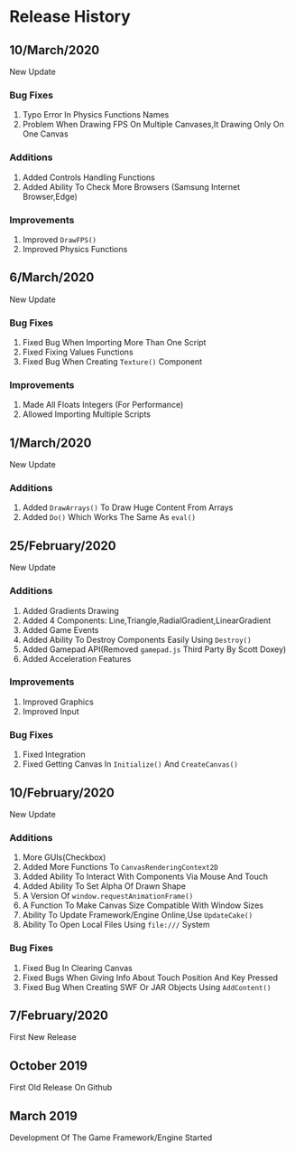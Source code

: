 # Release History
## 10/March/2020
New Update
### Bug Fixes

1. Typo Error In Physics Functions Names
2. Problem When Drawing FPS On Multiple Canvases,It Drawing Only On One Canvas

### Additions
1. Added Controls Handling Functions
2. Added Ability To Check More Browsers (Samsung Internet Browser,Edge)

### Improvements
1. Improved `DrawFPS()`
2. Improved Physics Functions

## 6/March/2020
New Update
### Bug Fixes
1. Fixed Bug When Importing More Than One Script
2. Fixed Fixing Values Functions
3. Fixed Bug When Creating `Texture()` Component
### Improvements
1. Made All Floats Integers (For Performance)
2. Allowed Importing Multiple Scripts
## 1/March/2020
New Update
### Additions
1. Added `DrawArrays()` To Draw Huge Content From Arrays
2. Added `Do()` Which Works The Same As `eval()`
## 25/February/2020
New Update
### Additions
1. Added Gradients Drawing
2. Added 4 Components: Line,Triangle,RadialGradient,LinearGradient
3. Added Game Events
4. Added Ability To Destroy Components Easily Using `Destroy()`
5. Added Gamepad API(Removed `gamepad.js` Third Party By Scott Doxey)
6. Added Acceleration Features
### Improvements
1. Improved Graphics
2. Improved Input
### Bug Fixes
1. Fixed Integration
2. Fixed Getting Canvas In `Initialize()` And `CreateCanvas()`
## 10/February/2020
New Update
### Additions
1. More GUIs(Checkbox)
2. Added More Functions To `CanvasRenderingContext2D`
3. Added Ability To Interact With Components Via Mouse And Touch
4. Added Ability To Set Alpha Of Drawn Shape
5. A Version Of `window.requestAnimationFrame()`
6. A Function To Make Canvas Size Compatible With Window Sizes
7. Ability To Update Framework/Engine Online,Use `UpdateCake()`
8. Ability To Open Local Files Using `file:///` System
### Bug Fixes
1. Fixed Bug In Clearing Canvas
2. Fixed Bugs When Giving Info About Touch Position And Key Pressed
3. Fixed Bug When Creating SWF Or JAR Objects Using `AddContent()`
## 7/February/2020
First New Release
## October 2019
First Old Release On Github
## March 2019
Development Of The Game Framework/Engine Started